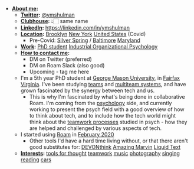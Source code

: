 - **[About me](<About me.md>):**
    - **[Twitter](<Twitter.md>):** [@ymshulman](https://twitter.com/ymshulman)
    - **[Clubhouse](<Clubhouse.md>):** 👆🏻 same name
    - **[LinkedIn](<LinkedIn.md>):** https://linkedin.com/in/ymshulman
    - **[Location](<Location.md>):** [Brooklyn](<Brooklyn.md>) [New York](<New York.md>) [United States](<United States.md>) (Covid)
        - Pre-Covid: [Silver Spring](<Silver Spring.md>) / [Baltimore](<Baltimore.md>) [Maryland](<Maryland.md>)
    - **[Work](<Work.md>):** [PhD student](<PhD student.md>) [Industrial Organizational Psychology](<Industrial Organizational Psychology.md>)
    - **[How to contact me](<How to contact me.md>):**
        - DM on Twitter (preferred)
        - DM on Roam Slack (also good)
        - Upcoming - tag me here
    - I'm a 5th year PhD student at [George Mason University](<George Mason University.md>), in [Fairfax](<Fairfax.md>) [Virginia](<Virginia.md>). I've been studying [teams](<teams.md>) and [multiteam systems](<multiteam systems.md>), and have grown fascinated by the synergy between tech and us. 
        - This is why I'm fascinated by what's being done in collaborative Roam. I'm coming from the [psychology](<psychology.md>) side, and currently working to present the psych field with a good overview of how to think about tech, and to include how the tech world might think about the [teamwork processes](<teamwork processes.md>) studied in psych - how they are helped and challenged by various aspects of tech. 
    - I started using [Roam](<Roam.md>) in [February 2020](<February 2020.md>)
        - Other tools I'd have a hard time living without, or that there aren't good substitutes for: [DEVONthink](<DEVONthink.md>) [Amazing Marvin](<Amazing Marvin.md>) [Liquid Text](<Liquid Text.md>)
    - **[Interests](<Interests.md>):** [tools for thought](<tools for thought.md>) [teamwork](<teamwork.md>) [music](<music.md>) [photography](<photography.md>) [singing](<singing.md>) [reading](<reading.md>) [cars](<cars.md>)

